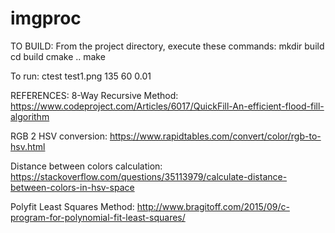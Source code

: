 # imgproc

TO BUILD:
From the project directory, execute these commands:
mkdir build
cd build
cmake ..
make

To run:
ctest test1.png 135 60 0.01


REFERENCES:
8-Way Recursive Method:
https://www.codeproject.com/Articles/6017/QuickFill-An-efficient-flood-fill-algorithm

RGB 2 HSV conversion:
https://www.rapidtables.com/convert/color/rgb-to-hsv.html

Distance between colors calculation:
https://stackoverflow.com/questions/35113979/calculate-distance-between-colors-in-hsv-space

Polyfit Least Squares Method:
http://www.bragitoff.com/2015/09/c-program-for-polynomial-fit-least-squares/
